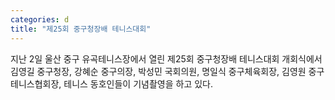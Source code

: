```yaml
---
categories: d
title: "제25회 중구청장배 테니스대회"
---
```

지난 2일 울산 중구 유곡테니스장에서 열린 제25회 중구청장배 테니스대회 개회식에서 김영길 중구청장, 강혜순 중구의장, 박성민 국회의원, 명일식 중구체육회장, 김영원 중구테니스협회장, 테니스 동호인들이 기념촬영을 하고 있다.